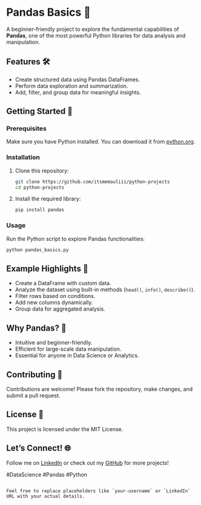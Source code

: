 # Pandas Basics 🚀  

A beginner-friendly project to explore the fundamental capabilities of **Pandas**, one of the most powerful Python libraries for data analysis and manipulation.  

## Features 🛠️  
- Create structured data using Pandas DataFrames.  
- Perform data exploration and summarization.  
- Add, filter, and group data for meaningful insights.  

## Getting Started 🚦  

### Prerequisites  
Make sure you have Python installed. You can download it from [python.org](https://www.python.org/).  

### Installation  
1. Clone this repository:  
   ```bash  
   git clone https://github.com/itsmemauliii/python-projects 
   cd python-projects 
   ```  
2. Install the required library:  
   ```bash  
   pip install pandas  
   ```  

### Usage  
Run the Python script to explore Pandas functionalities:  
```bash  
python pandas_basics.py  
```  

## Example Highlights 🌟  
- Create a DataFrame with custom data.  
- Analyze the dataset using built-in methods (`head()`, `info()`, `describe()`).  
- Filter rows based on conditions.  
- Add new columns dynamically.  
- Group data for aggregated analysis.  

## Why Pandas? 🐼  
- Intuitive and beginner-friendly.  
- Efficient for large-scale data manipulation.  
- Essential for anyone in Data Science or Analytics.  

## Contributing 🤝  
Contributions are welcome! Please fork the repository, make changes, and submit a pull request.  

## License 📜  
This project is licensed under the MIT License.  

## Let’s Connect! 🌐  
Follow me on [LinkedIn](https://www.linkedin.com/itsmemauliii) or check out my [GitHub](https://github.com/itsmemauliii/) for more projects!  

#DataScience #Pandas #Python  
```

Feel free to replace placeholders like `your-username` or `LinkedIn` URL with your actual details.
